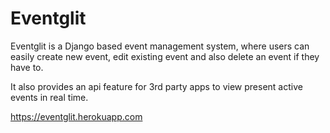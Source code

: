 # Eventglit
Eventglit is a Django based event management system, where users can easily create new event, edit existing event 
and also delete an event if they have to.

It also provides an api feature for 3rd party apps to view present active events in real time.

https://eventglit.herokuapp.com
